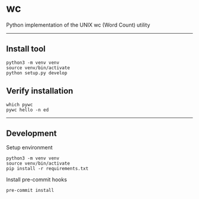 # wc
Python implementation of the UNIX wc (Word Count) utility

---
## Install tool
```shell
python3 -m venv venv
source venv/bin/activate
python setup.py develop
```

## Verify installation
```shell
which pywc
pywc hello -n ed
```

---
## Development

Setup environment
```shell
python3 -m venv venv
source venv/bin/activate
pip install -r requirements.txt
```

Install pre-commit hooks
```shell
pre-commit install
```